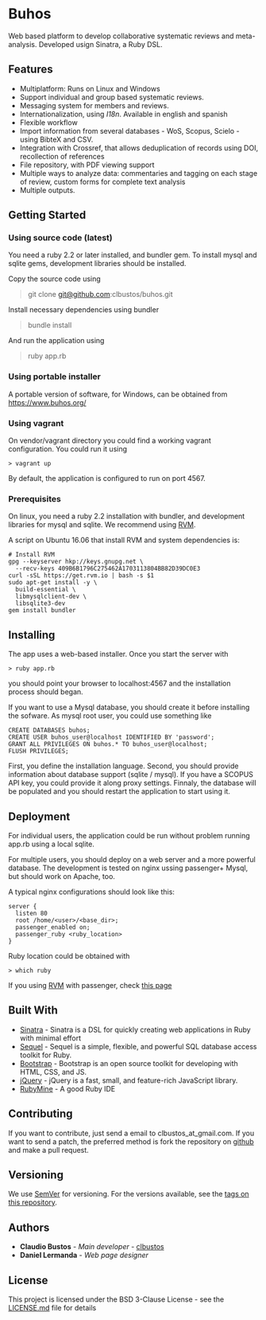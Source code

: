 # Buhos

Web based platform to develop collaborative systematic reviews and meta-analysis. Developed usign Sinatra, a Ruby DSL.


## Features

* Multiplatform: Runs on Linux and Windows
* Support individual and group based systematic reviews. 
* Messaging system for members and reviews.
* Internationalization, using *I18n*. Available in english and spanish
* Flexible workflow
* Import information from several databases - WoS, Scopus, Scielo - using BibteX and CSV.
* Integration with Crossref, that allows deduplication of records using DOI, recollection of references
* File repository, with PDF viewing support
* Multiple ways to analyze data: commentaries and tagging on each stage of review, custom forms for complete text analysis
* Multiple outputs.

## Getting Started

### Using source code (latest)

You need a ruby 2.2 or later installed, and bundler gem. To install mysql and sqlite gems, development libraries should be installed.
 
Copy the source code using

   > git clone git@github.com:clbustos/buhos.git

Install necessary dependencies using bundler

   > bundle install
   
And run the application using

   > ruby app.rb

### Using portable installer

A portable version of software, for Windows, can be obtained from https://www.buhos.org/

### Using vagrant

On vendor/vagrant directory you could find a working vagrant configuration. You could run it using
    
    > vagrant up
    
By default, the application is configured to run on port 4567.    

### Prerequisites


On linux, you need a ruby 2.2 installation with bundler, and development libraries for mysql and sqlite. We recommend using [RVM](https://rvm.io/).

A script on Ubuntu 16.06 that install RVM and system dependencies is:

    # Install RVM
    gpg --keyserver hkp://keys.gnupg.net \
      --recv-keys 409B6B1796C275462A1703113804BB82D39DC0E3
    curl -sSL https://get.rvm.io | bash -s $1
    sudo apt-get install -y \
      build-essential \
      libmysqlclient-dev \
      libsqlite3-dev
    gem install bundler
      

## Installing

The app uses a web-based installer. Once you start the server with

    > ruby app.rb
    
you should point your browser to localhost:4567 and the installation process should began.

If you want to use a Mysql database, you should create it before installing the sofware. As mysql root user, you could use something like

    CREATE DATABASES buhos;
    CREATE USER buhos_user@localhost IDENTIFIED BY 'password';
    GRANT ALL PRIVILEGES ON buhos.* TO buhos_user@localhost;
    FLUSH PRIVILEGES;

First, you define the installation language. Second, you should provide information about database support (sqlite / mysql). If you have a SCOPUS API key, you could provide it along proxy settings.
Finnaly, the database will be populated and you should restart the application to start using it.

    

## Deployment

For individual users, the application could be run without problem running app.rb using a local sqlite.

For multiple users, you should deploy on a web server and a more powerful database. The development is tested on nginx ussing passenger+ Mysql, but should  work on Apache, too.

A typical nginx configurations should look like this:
    
    server {
      listen 80
      root /home/<user>/<base_dir>; 
      passenger_enabled on; 
      passenger_ruby <ruby_location> 
    }
    
Ruby location could be obtained with

    > which ruby

If you using [RVM](https://rvm.io/) with passenger, check [this page](https://rvm.io/deployment/passenger)


## Built With
* [Sinatra](http://sinatrarb.com/) - Sinatra is a DSL for quickly creating web applications in Ruby with minimal effort
* [Sequel](https://github.com/jeremyevans/sequel) - Sequel is a simple, flexible, and powerful SQL database access toolkit for Ruby.
* [Bootstrap](https://getbootstrap.com/) -  Bootstrap is an open source toolkit for developing with HTML, CSS, and JS.
* [jQuery](https://jquery.com/) - jQuery is a fast, small, and feature-rich JavaScript library. 
* [RubyMine](https://www.jetbrains.com/ruby/) - A good Ruby IDE

## Contributing

If you want to contribute, just send a email to clbustos_at_gmail.com. If you want to send a patch, the preferred method is fork the repository on [github](https://github.com/clbustos/buhos) and make a pull request.

## Versioning

We use [SemVer](http://semver.org/) for versioning. For the versions available, see the [tags on this repository](https://github.com/clbustos/buhos/tags). 

## Authors

* **Claudio  Bustos** - *Main developer* - [clbustos](https://github.com/clbustos)
* **Daniel Lermanda** - *Web page designer*



## License

This project is licensed under the BSD 3-Clause License - see the [LICENSE.md](LICENSE.md) file for details

